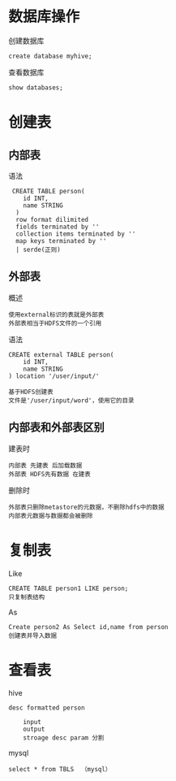 
# 数据库操作

创建数据库

    create database myhive;

查看数据库

    show databases;


# 创建表

## 内部表

语法

     CREATE TABLE person(
        id INT,
        name STRING
      )
      row format dilimited 
      fields terminated by '' 
      collection items terminated by '' 
      map keys terminated by ''
      | serde(正则)

## 外部表

概述

    使用external标识的表就是外部表
    外部表相当于HDFS文件的一个引用

语法

    CREATE external TABLE person(
        id INT,
        name STRING
    ) location '/user/input/'
    
    基于HDFS创建表
    文件是'/user/input/word'，使用它的目录

        
## 内部表和外部表区别

建表时

    内部表 先建表 后加载数据
    外部表 HDFS先有数据 在建表
      
删除时

    外部表只删除metastore的元数据，不删除hdfs中的数据
    内部表元数据与数据都会被删除


# 复制表

Like

    CREATE TABLE person1 LIKE person;
    只复制表结构

As

    Create person2 As Select id,name from person
    创建表并导入数据


 
# 查看表

hive

    desc formatted person   
        
        input
        output
        stroage desc param 分割  
      
mysql

    select * from TBLS  （mysql）
      




    
              